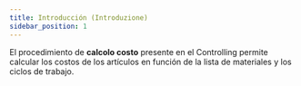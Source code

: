 ```yaml
---
title: Introducción (Introduzione)
sidebar_position: 1
---
```


El procedimiento de **calcolo costo** presente en el Controlling permite calcular los costos de los artículos en función de la lista de materiales y los ciclos de trabajo.